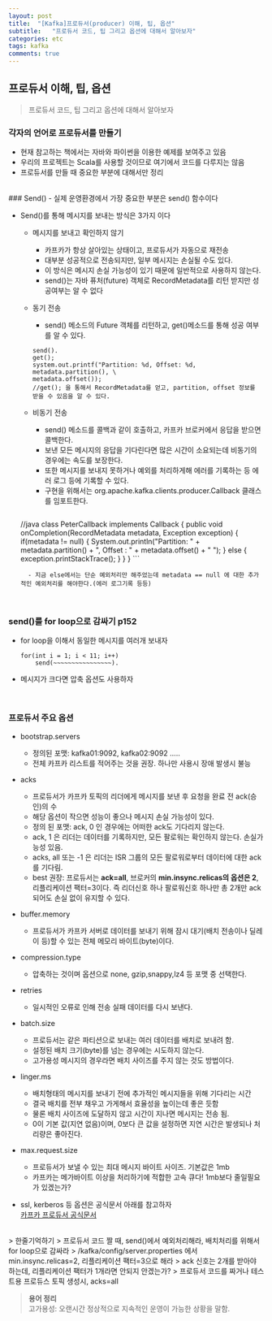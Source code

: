 ```yaml
---
layout: post
title:  "[Kafka]프로듀서(producer) 이해, 팁, 옵션"
subtitle:   "프로듀서 코드, 팁 그리고 옵션에 대해서 알아보자"
categories: etc
tags: kafka
comments: true
---
```


## 프로듀서 이해, 팁, 옵션

> 프로듀서 코드, 팁 그리고 옵션에 대해서 알아보자

### 각자의 언어로 프로듀서를 만들기
- 현재 참고하는 책에서는 자바와 파이썬을 이용한 예제를 보여주고 있음
- 우리의 프로젝트는 Scala를 사용할 것이므로 여기에서 코드를 다루지는 않음
- 프로듀서를 만들 때 중요한 부분에 대해서만 정리

<br>
### Send()
- 실제 운영환경에서 가장 중요한 부분은 send() 함수이다

- Send()를 통해 메시지를 보내는 방식은 3가지 이다

	- 메시지를 보내고 확인하지 않기
		- 카프카가 항상 살아있는 상태이고, 프로듀서가 자동으로 재전송
		- 대부분 성공적으로 전송되지만, 일부 메시지는 손실될 수도 있다.
		- 이 방식은 메시지 손실 가능성이 있기 때문에 일반적으로 사용하지 않는다.
		- send()는 자바 퓨처(future) 객체로 RecordMetadata를 리턴 받지만 성공여부는 알 수 없다

	- 동기 전송
		- send() 메소드의 Future 객체를 리턴하고, get()메소드를 통해 성공 여부를 알 수 있다.

		```
		send().
		get();
		system.out.printf("Partition: %d, Offset: %d, metadata.partition(), \
		metadata.offset());
		//get(); 을 통해서 RecordMetadata를 얻고, partition, offset 정보를 받을 수 있음을 알 수 있다.
		```

	- 비동기 전송
		- send() 메소드를 콜백과 같이 호출하고, 카프카 브로커에서 응답을 받으면 콜백한다.
		- 보낸 모든 메시지의 응답을 기다린다면 많은 시간이 소요되는데 비동기의 경우에는 속도를 보장한다.
		- 또한 메시지를 보내지 못하거나 예외를 처리하게해 에러를 기록하는 등 에러 로그 등에 기록할 수 있다.
		- 구현을 위해서는 org.apache.kafka.clients.producer.Callback 클래스를 임포트한다.

		```
    //java
		class PeterCallback implements Callback {
			public void onCompletion(RecordMetadata metadata, Exception exception) {
				if(metadata != null) {
					System.out.println("Partition: " + metadata.partition() + ", Offset : "
					+ metadata.offset() + " ");
				} else {
					exception.printStackTrace();
				}
			}
		}
		```

		- 지금 else에서는 단순 예외처리만 해주었는데 metadata == null 에 대한 추가적인 예외처리를 해야한다.(에러 로그기록 등등)

<br>

### send()를 for loop으로 감싸기 p152
- for loop을 이해서 동일한 메시지를 여러개 보내자

	```
	for(int i = 1; i < 11; i++)
		send(~~~~~~~~~~~~~~~~).
	```

- 메시지가 크다면 압축 옵션도 사용하자

<br>

### 프로듀서 주요 옵션

- bootstrap.servers
	- 정의된 포맷: kafka01:9092, kafka02:9092 .....
	- 전체 카프카 리스트를 적어주는 것을 권장. 하나만 사용시 장애 발생시 불능

- acks
	- 프로듀서가 카프카 토픽의 리더에게 메시지를 보낸 후 요청을 완료 전 ack(승인)의 수
	- 해당 옵션이 작으면 성능이 좋으나 메시지 손실 가능성이 있다.
	- 정의 된 포맷: ack, 0 인 경우에는 어떠한 ack도 기다리지 않는다.
	- ack, 1 은 리더는 데이터를 기록하지만, 모든 팔로워는 확인하지 않는다. 손실가능성 있음.
	- acks, all 또는 -1 은 리더는 ISR 그룹의 모든 팔로워로부터 데이터에 대한 ack를 기다림.
  - best 권장: 프로듀서는 **ack=all**, 브로커의 **min.insync.relicas의 옵션은 2**, 리플리케이션 팩터=3이다. 즉 리더신호 하나 팔로워신호 하나만 총 2개만 ack 되어도 손실 없이 유지할 수 있다.

- buffer.memory
	- 프로듀서가 카프카 서버로 데이터를 보내기 위해 잠시 대기(배치 전송이나 딜레이 등)할 수 있는 전체 메모리 바이트(byte)이다.

- compression.type
	- 압축하는 것이며 옵션으로 none, gzip,snappy,lz4 등 포맷 중 선택한다.

- retries
	- 일시적인 오류로 인해 전송 실패 데이터를 다시 보낸다.

- batch.size
	- 프로듀서는 같은 파티션으로 보내는 여러 데이터를 배치로 보내려 함.
	- 설정된 배치 크기(byte)를 넘는 경우에는 시도하지 않는다.
	- 고가용성 메시지의 경우라면 배치 사이즈를 주지 않는 것도 방법이다.

- linger.ms
	- 배치형태의 메시지를 보내기 전에 추가적인 메시지들을 위해 기다리는 시간
	- 결국 배치를 전부 채우고 가게해서 효율성을 높이는데 좋은 듯함
	- 물론 배치 사이즈에 도달하지 않고 시간이 지나면 메시지는 전송 됨.
	- 0이 기본 값(지연 없음)이며, 0보다 큰 값을 설정하면 지연 시간은 발생되나 처리량은 좋아진다.

- max.request.size
	- 프로듀서가 보낼 수 있는 최대 메시지 바이트 사이즈. 기본값은 1mb
	- 카프카는 메가바이트 이상을 처리하기에 적합한 고속 큐다! 1mb보다 줄일필요가 있겠는가?

- ssl, kerberos 등 옵션은 공식문서 아래를 참고하자  
[카프카 프로듀서 공식문서](https://kafka.apache.org/documentation/#producerconfigs)


<br>
> 한줄기억하기  
> 프로듀서 코드 짤 때, send()에서 예외처리해라, 배치처리를 위해서 for loop으로 감싸라  
> /kafka/config/server.properties 에서 min.insync.relicas=2, 리플리케이션 팩터=3으로 해라
> ack 신호는 2개를 받아야 하는데, 리플리케이션 팩터가 1개라면 안되지 안겠는가?  
> 프로듀서 코드를 짜거나 테스트용 프로듀스 토픽 생성시, acks=all  

<br>

> **용어 정리**  
> 고가용성: 오랜시간 정상적으로 지속적인 운영이 가능한 상황을 말함.
